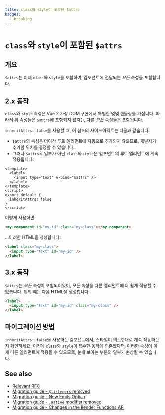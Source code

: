 ```yaml
---
title: class와 style이 포함된 $attrs
badges:
  - breaking
---
```


# `class`와 `style`이 포함된 `$attrs` <MigrationBadges :badges="$frontmatter.badges" />

## 개요

`$attrs`는 이제 `class`와 `style`를 포함하여, 컴포넌트에 전달되는 _모든_ 속성을 포함합니다.

## 2.x 동작

`class`와 `style` 속성은 Vue 2 가상 DOM 구현에서 특별한 몇몇 핸들링을 가집니다. 따라서 위 속성들은 `$attrs`에 포함되지 않지만, 다른 _모든_ 속성들은 포함됩니다.

`inheritAttrs: false`를 사용할 때, 이 참조의 사이드이펙트는 다음과 같습니다:

- `$attrs`의 속성은 더이상 루트 엘리먼트에 자동으로 추가되지 않으므로, 개발자가 추가할 위치를 결정할 수 있습니다..
- 그러나 `$attrs`의 일부가 아닌 `class`와 `style`은 컴포넌트의 루트 엘리먼트에 계속 적용됩니다:

```vue
<template>
  <label>
    <input type="text" v-bind="$attrs" />
  </label>
</template>
<script>
export default {
  inheritAttrs: false
}
</script>
```

이렇게 사용하면:

```html
<my-component id="my-id" class="my-class"></my-component>
```

...이러한 HTML을 생성합니다:

```html
<label class="my-class">
  <input type="text" id="my-id" />
</label>
```

## 3.x 동작

`$attrs`는 _모든_ 속성이 포함되어있어, 모든 속성을 다른 엘리먼트에 더 쉽게 적용할 수 있습니다. 위의 예는 다음 HTML을 생성합니다:

```html
<label>
  <input type="text" id="my-id" class="my-class" />
</label>
```

## 마이그레이션 방법

`inheritAttrs: false`을 사용하는 컴포넌트에서, 스타일이 의도한대로 계속 작동하는지 확인하세요. 이전에 `class`와 `style`이 특수한 동작에 의존했다면, 이러한 속성이 이제 다른 엘리먼트에 적용될 수 있으므로, 눈에 보이는 부분의 일부가 손상될 수 있습니다.

## See also

- [Relevant RFC](https://github.com/vuejs/rfcs/blob/master/active-rfcs/0031-attr-fallthrough.md)
- [Migration guide - `$listeners` removed](./listeners-removed.md)
- [Migration guide - New Emits Option](./emits-option.md)
- [Migration guide - `.native` modifier removed](./v-on-native-modifier-removed.md)
- [Migration guide - Changes in the Render Functions API](./render-function-api.md)
